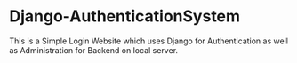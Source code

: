# Django-AuthenticationSystem
This is a Simple Login Website which uses Django for Authentication as well as Administration for Backend on local server.

